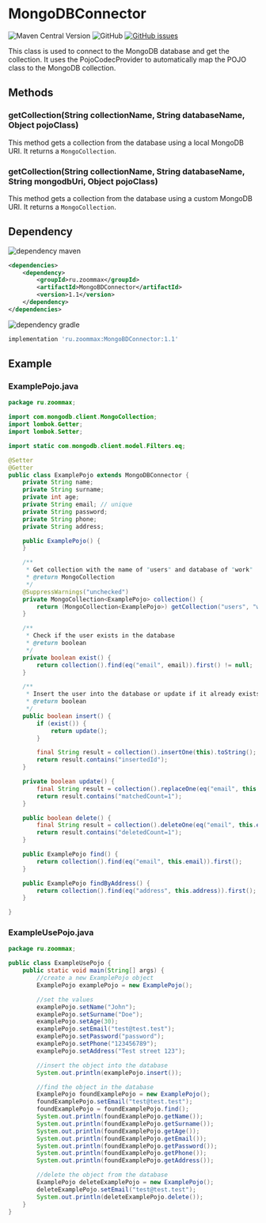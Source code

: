 # MongoDBConnector

![Maven Central Version](https://img.shields.io/maven-central/v/ru.zoommax/MongoDBConnector?style=plastic)
![GitHub](https://img.shields.io/github/license/ZooMMaX/MongoDBConnector?style=plastic)
[![GitHub issues](https://img.shields.io/github/issues/ZooMMaX/MongoDBConnector?style=plastic)](https://github.com/ZooMMaX/MongoDBConnector/issues)

This class is used to connect to the MongoDB database and get the collection. It uses the PojoCodecProvider to automatically map the POJO class to the MongoDB collection.

## Methods

### getCollection(String collectionName, String databaseName, Object pojoClass)

This method gets a collection from the database using a local MongoDB URI. It returns a `MongoCollection`.

### getCollection(String collectionName, String databaseName, String mongodbUri, Object pojoClass)

This method gets a collection from the database using a custom MongoDB URI. It returns a `MongoCollection`.

## Dependency

![dependency maven](https://img.shields.io/badge/DEPENDENCY-Maven-C71A36?style=plastic&logo=apachemaven)
```xml
<dependencies>
    <dependency>
        <groupId>ru.zoommax</groupId>
        <artifactId>MongoBDConnector</artifactId>
        <version>1.1</version>
    </dependency>
</dependencies>
```

![dependency gradle](https://img.shields.io/badge/DEPENDENCY-Gradle-02303A?style=plastic&logo=gradle)
```groovy
implementation 'ru.zoommax:MongoBDConnector:1.1'
```

## Example

### ExamplePojo.java

```java
package ru.zoommax;

import com.mongodb.client.MongoCollection;
import lombok.Getter;
import lombok.Setter;

import static com.mongodb.client.model.Filters.eq;

@Setter
@Getter
public class ExamplePojo extends MongoDBConnector {
    private String name;
    private String surname;
    private int age;
    private String email; // unique
    private String password;
    private String phone;
    private String address;

    public ExamplePojo() {
    }

    /**
     * Get collection with the name of "users" and database of "work"
     * @return MongoCollection
     */
    @SuppressWarnings("unchecked")
    private MongoCollection<ExamplePojo> collection() {
        return (MongoCollection<ExamplePojo>) getCollection("users", "work", this);
    }

    /**
     * Check if the user exists in the database
     * @return boolean
     */
    private boolean exist() {
        return collection().find(eq("email", email)).first() != null;
    }

    /**
     * Insert the user into the database or update if it already exists
     * @return boolean
     */
    public boolean insert() {
        if (exist()) {
            return update();
        }

        final String result = collection().insertOne(this).toString();
        return result.contains("insertedId");
    }

    private boolean update() {
        final String result = collection().replaceOne(eq("email", this.email), this).toString();
        return result.contains("matchedCount=1");
    }

    public boolean delete() {
        final String result = collection().deleteOne(eq("email", this.email)).toString();
        return result.contains("deletedCount=1");
    }

    public ExamplePojo find() {
        return collection().find(eq("email", this.email)).first();
    }

    public ExamplePojo findByAddress() {
        return collection().find(eq("address", this.address)).first();
    }

}
```

### ExampleUsePojo.java

```java
package ru.zoommax;

public class ExampleUsePojo {
    public static void main(String[] args) {
        //create a new ExamplePojo object
        ExamplePojo examplePojo = new ExamplePojo();

        //set the values
        examplePojo.setName("John");
        examplePojo.setSurname("Doe");
        examplePojo.setAge(30);
        examplePojo.setEmail("test@test.test");
        examplePojo.setPassword("password");
        examplePojo.setPhone("123456789");
        examplePojo.setAddress("Test street 123");

        //insert the object into the database
        System.out.println(examplePojo.insert());

        //find the object in the database
        ExamplePojo foundExamplePojo = new ExamplePojo();
        foundExamplePojo.setEmail("test@test.test");
        foundExamplePojo = foundExamplePojo.find();
        System.out.println(foundExamplePojo.getName());
        System.out.println(foundExamplePojo.getSurname());
        System.out.println(foundExamplePojo.getAge());
        System.out.println(foundExamplePojo.getEmail());
        System.out.println(foundExamplePojo.getPassword());
        System.out.println(foundExamplePojo.getPhone());
        System.out.println(foundExamplePojo.getAddress());

        //delete the object from the database
        ExamplePojo deleteExamplePojo = new ExamplePojo();
        deleteExamplePojo.setEmail("test@test.test");
        System.out.println(deleteExamplePojo.delete());
    }
}
```
